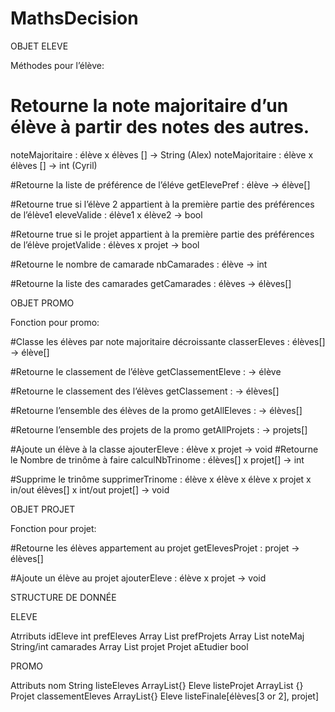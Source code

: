 # MathsDecision
OBJET ELEVE

Méthodes pour l’élève:

# Retourne la note majoritaire d’un élève à partir des notes des autres.
noteMajoritaire : élève x élèves []  → String (Alex) 
noteMajoritaire : élève x élèves [] → int  (Cyril)

#Retourne la liste de préférence de l’éléve
getElevePref : élève → élève[]

#Retourne true si l’élève 2 appartient à la première partie des préférences de l’élève1
eleveValide : élève1 x élève2 → bool


#Retourne true si le projet  appartient à la première partie des préférences de l’élève
projetValide : élèves x projet → bool

#Retourne le nombre de camarade
nbCamarades : élève → int

#Retourne la liste des camarades
getCamarades : élèves → élèves[]


OBJET PROMO

Fonction pour promo: 

#Classe les élèves par note majoritaire décroissante
classerEleves : élèves[] →  élève[] 

#Retourne le classement de l’élève
getClassementEleve : → élève

#Retourne le classement des l’élèves
getClassement : →  élèves[]

#Retourne l’ensemble des élèves de la promo
getAllEleves : → élèves[]

#Retourne l’ensemble des projets de la promo
getAllProjets : → projets[]

#Ajoute un élève à la classe
ajouterEleve : élève x projet → void
#Retourne le Nombre de trinôme à faire 
calculNbTrinome : élèves[] x projet[] → int

#Supprime le trinôme
supprimerTrinome : élève x élève x élève x projet x  in/out élèves[] x int/out projet[] → void


OBJET PROJET 

Fonction pour projet: 

#Retourne les élèves appartement au projet
getElevesProjet : projet → élèves[]

#Ajoute un élève au projet 
ajouterEleve : élève x projet → void






STRUCTURE DE DONNÉE

ELEVE

Atrributs
idEleve int 
prefEleves Array List
prefProjets Array List
noteMaj String/int
camarades Array List
projet Projet
aEtudier bool


PROMO

Attributs
nom String 
listeEleves ArrayList{} Eleve
listeProjet ArrayList {} Projet
classementEleves ArrayList{} Eleve
listeFinale[élèves[3 or 2], projet]

